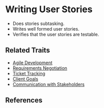 # Writing User Stories

* Does stories subtasking.
* Writes well formed user stories.
* Verifies that the user stories are testable.

## Related Traits

* [Agile Development](agile.md)
* [Requirements Negotiation](communication-with-stakeholders.md#requirements-negotiation)
* [Ticket Tracking](ticket-tracking.md)
* [Client Goals](understanding-client-goals.md)
* [Communication with Stakeholders](communication-with-stakeholders.md)

## References

